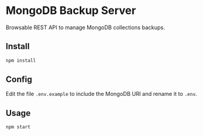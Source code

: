 # MongoDB Backup Server

Browsable REST API to manage MongoDB collections backups.

## Install

```bash
npm install
```

## Config

Edit the file `.env.example` to include the MongoDB URI and rename it to `.env`.

## Usage

```bash
npm start
```
